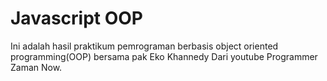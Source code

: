 # Javascript OOP

Ini adalah hasil praktikum pemrograman berbasis object oriented programming(OOP) bersama pak Eko Khannedy Dari youtube Programmer Zaman Now.
